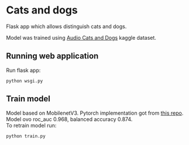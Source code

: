 # Cats and dogs

Flask app which allows distinguish cats and dogs.

Model was trained using [Audio Cats and Dogs](https://www.kaggle.com/mmoreaux/audio-cats-and-dogs) kaggle dataset.

## Running web application
Run flask app:
```
python wsgi.py
```

## Train model
Model based on MobilenetV3. Pytorch implementation got from [this repo](https://github.com/d-li14/mobilenetv3.pytorch).  
Model ovo roc_auc 0.968, balanced accuracy 0.874.  
To retrain model run: 
```
python train.py
```